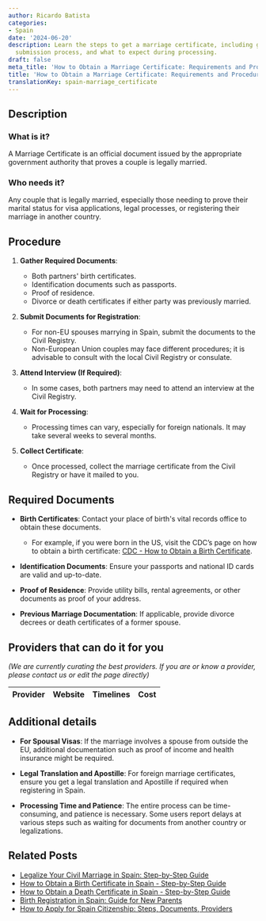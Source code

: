 ```yaml
---
author: Ricardo Batista
categories:
- Spain
date: '2024-06-20'
description: Learn the steps to get a marriage certificate, including gathering documents,
  submission process, and what to expect during processing.
draft: false
meta_title: 'How to Obtain a Marriage Certificate: Requirements and Procedure'
title: 'How to Obtain a Marriage Certificate: Requirements and Procedure'
translationKey: spain-marriage_certificate
---
```


## Description
### What is it?
A Marriage Certificate is an official document issued by the appropriate government authority that proves a couple is legally married.

### Who needs it?
Any couple that is legally married, especially those needing to prove their marital status for visa applications, legal processes, or registering their marriage in another country.

## Procedure
1. **Gather Required Documents**:
   - Both partners' birth certificates.
   - Identification documents such as passports.
   - Proof of residence.
   - Divorce or death certificates if either party was previously married.
   
2. **Submit Documents for Registration**:
   - For non-EU spouses marrying in Spain, submit the documents to the Civil Registry.
   - Non-European Union couples may face different procedures; it is advisable to consult with the local Civil Registry or consulate.

3. **Attend Interview (If Required)**:
   - In some cases, both partners may need to attend an interview at the Civil Registry.

4. **Wait for Processing**:
   - Processing times can vary, especially for foreign nationals. It may take several weeks to several months.

5. **Collect Certificate**:
   - Once processed, collect the marriage certificate from the Civil Registry or have it mailed to you.

## Required Documents
- **Birth Certificates**:
  Contact your place of birth's vital records office to obtain these documents.
  - For example, if you were born in the US, visit the CDC’s page on how to obtain a birth certificate: [CDC - How to Obtain a Birth Certificate](https://www.cdc.gov/nchs/w2w/index.htm).

- **Identification Documents**:
  Ensure your passports and national ID cards are valid and up-to-date.

- **Proof of Residence**:
  Provide utility bills, rental agreements, or other documents as proof of your address.

- **Previous Marriage Documentation**:
  If applicable, provide divorce decrees or death certificates of a former spouse.

## Providers that can do it for you
_(We are currently curating the best providers. If you are or know a provider, please contact us or edit the page directly)_

| Provider        |     Website     |     Timelines    |       Cost      |
| :-------------: | :-------------: |  :-------------: | :-------------: |

## Additional details
- **For Spousal Visas**:
  If the marriage involves a spouse from outside the EU, additional documentation such as proof of income and health insurance might be required.

- **Legal Translation and Apostille**:
  For foreign marriage certificates, ensure you get a legal translation and Apostille if required when registering in Spain.

- **Processing Time and Patience**:
  The entire process can be time-consuming, and patience is necessary. Some users report delays at various steps such as waiting for documents from another country or legalizations.

## Related Posts

- [Legalize Your Civil Marriage in Spain: Step-by-Step Guide](https://tramitit.com/english/guides/spain/civil_marriage_application/)
- [How to Obtain a Birth Certificate in Spain - Step-by-Step Guide](https://tramitit.com/english/guides/spain/birth_certificate/)
- [How to Obtain a Death Certificate in Spain - Step-by-Step Guide](https://tramitit.com/english/guides/spain/death_certificate/)
- [Birth Registration in Spain: Guide for New Parents](https://tramitit.com/english/guides/spain/birth_registration/)
- [How to Apply for Spain Citizenship: Steps, Documents, Providers](https://tramitit.com/english/guides/spain/citizenship_application/)